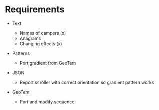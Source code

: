 # Requirements

- Text
  - Names of campers (x)
  - Anagrams
  - Changing effects (x)
- Patterns
  - Port gradient from GeoTem
- JSON
  - Report scroller with correct orientation so gradient pattern works

- GeoTem
  - Port and modify sequence
